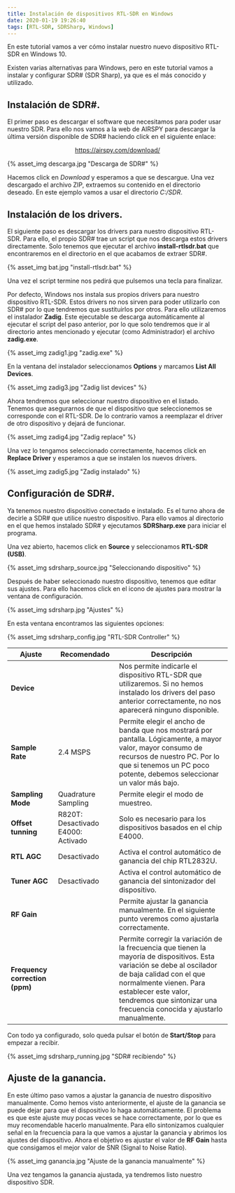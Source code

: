 ```yaml
---
title: Instalación de dispositivos RTL-SDR en Windows
date: 2020-01-19 19:26:40
tags: [RTL-SDR, SDRSharp, Windows]
---
```


En este tutorial vamos a ver cómo instalar nuestro nuevo dispositivo RTL-SDR en Windows 10.

Existen varias alternativas para Windows, pero en este tutorial vamos a instalar y configurar SDR# (SDR Sharp), ya que es el más conocido y utilizado.

<!-- more -->

## Instalación de SDR#.

El primer paso es descargar el software que necesitamos para poder usar nuestro SDR. Para ello nos vamos a la web de AIRSPY para descargar la última versión disponible de SDR# haciendo click en el siguiente enlace:

[<center>https://airspy.com/download/</center>](https://airspy.com/download/)

{% asset_img descarga.jpg "Descarga de SDR#" %}

Hacemos click en _Download_ y esperamos a que se descargue.
Una vez descargado el archivo ZIP, extraemos su contenido en el directorio deseado. En este ejemplo vamos a usar el directorio _C:/SDR_.

## Instalación de los drivers.

El siguiente paso es descargar los drivers para nuestro dispositivo RTL-SDR. Para ello, el propio SDR# trae un script que nos descarga estos drivers directamente. Solo tenemos que ejecutar el archivo **install-rtlsdr.bat** que encontraremos en el directorio en el que acabamos de extraer SDR#.

{% asset_img bat.jpg "install-rtlsdr.bat" %}

Una vez el script termine nos pedirá que pulsemos una tecla para finalizar.

Por defecto, Windows nos instala sus propios drivers para nuestro dispositivo RTL-SDR. Estos drivers no nos sirven para poder utilizarlo con SDR# por lo que tendremos que sustituirlos por otros.
Para ello utilizaremos el instalador **Zadig**. Este ejecutable se descarga automáticamente al ejecutar el script del paso anterior, por lo que solo tendremos que ir al directorio antes mencionado y ejecutar (como Administrador) el archivo **zadig.exe**.

{% asset_img zadig1.jpg "zadig.exe" %}

En la ventana del instalador seleccionamos **Options** y marcamos **List All Devices**.

{% asset_img zadig3.jpg "Zadig list devices" %}

Ahora tendremos que seleccionar nuestro dispositivo en el listado.
Tenemos que asegurarnos de que el dispositivo que seleccionemos se corresponde con el RTL-SDR. De lo contrario vamos a reemplazar el driver de otro dispositivo y dejará de funcionar.

{% asset_img zadig4.jpg "Zadig replace" %}

Una vez lo tengamos seleccionado correctamente, hacemos click en **Replace Driver** y esperamos a que se instalen los nuevos drivers.

{% asset_img zadig5.jpg "Zadig instalado" %}

## Configuración de SDR#.

Ya tenemos nuestro dispositivo conectado e instalado. Es el turno ahora de decirle a SDR# que utilice nuestro dispositivo.
Para ello vamos al directorio en el que hemos instalado SDR# y ejecutamos **SDRSharp.exe** para iniciar el programa.

Una vez abierto, hacemos click en **Source** y seleccionamos **RTL-SDR (USB)**.

{% asset_img sdrsharp_source.jpg "Seleccionando dispositivo" %}

Después de haber seleccionado nuestro dispositivo, tenemos que editar sus ajustes. Para ello hacemos click en el icono de ajustes para mostrar la ventana de configuración.

{% asset_img sdrsharp.jpg "Ajustes" %}

En esta ventana encontramos las siguientes opciones:

{% asset_img sdrsharp_config.jpg "RTL-SDR Controller" %}

| Ajuste | Recomendado | Descripción |
|---|---|---|
| **Device** |  | Nos permite indicarle el dispositivo RTL-SDR que utilizaremos. Si no hemos instalado los drivers del paso anterior correctamente, no nos aparecerá ninguno disponible. |
| **Sample Rate** | 2.4 MSPS | Permite elegir el ancho de banda que nos mostrará por pantalla. Lógicamente, a mayor valor, mayor consumo de recursos de nuestro PC. Por lo que si tenemos un PC poco potente, debemos seleccionar un valor más bajo. |
| **Sampling Mode** | Quadrature Sampling | Permite elegir el modo de muestreo.|
| **Offset tunning** | R820T: Desactivado   E4000: Activado | Solo es necesario para los dispositivos basados en el chip E4000. |
| **RTL AGC** | Desactivado | Activa el control automático de ganancia del chip RTL2832U. |
| **Tuner AGC** | Desactivado | Activa el control automático de ganancia del sintonizador del dispositivo. |
| **RF Gain** |  | Permite ajustar la ganancia manualmente. En el siguiente punto veremos como ajustarla correctamente. |
| **Frequency correction (ppm)** | | Permite corregir la variación de la frecuencia que tienen la mayoría de dispositivos. Esta variación se debe al oscilador de baja calidad con el que normalmente vienen. Para establecer este valor, tendremos que sintonizar una frecuencia conocida y ajustarlo manualmente. |

Con todo ya configurado, solo queda pulsar el botón de **Start/Stop** para empezar a recibir.

{% asset_img sdrsharp_running.jpg "SDR# recibiendo" %}

## Ajuste de la ganancia.

En este último paso vamos a ajustar la ganancia de nuestro dispositivo manualmente. Como hemos visto anteriormente, el ajuste de la ganancia se puede dejar para que el dispositivo lo haga automáticamente. El problema es que este ajuste muy pocas veces se hace correctamente, por lo que es muy recomendable hacerlo manualmente. Para ello sintonizamos cualquier señal en la frecuencia para la que vamos a ajustar la ganancia y abrimos los ajustes del dispositivo.
Ahora el objetivo es ajustar el valor de **RF Gain** hasta que consigamos el mejor valor de SNR (Signal to Noise Ratio).

{% asset_img ganancia.jpg "Ajuste de la ganancia manualmente" %}

Una vez tengamos la ganancia ajustada, ya tendremos listo nuestro dispositivo SDR.
